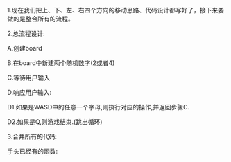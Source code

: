 1.现在我们把上、下、左、右四个方向的移动思路、代码设计都写好了，接下来要做的是整合所有的流程。

2.总流程设计:

A.创建board

B.在board中新建两个随机数字(2或者4)

C.等待用户输入

D.响应用户输入:

D1.如果是WASD中的任意一个字母,则执行对应的操作,并返回步骤C.

D2.如果是Q,则游戏结束.(跳出循环)



3.合并所有的代码:

手头已经有的函数:




